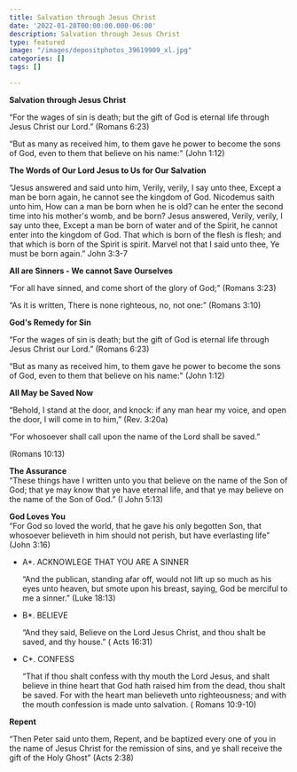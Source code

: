 ```yaml
---
title: Salvation through Jesus Christ
date: '2022-01-28T00:00:00.000-06:00'
description: Salvation through Jesus Christ
type: featured
image: "/images/depositphotos_39619909_xl.jpg"
categories: []
tags: []

---
```

**Salvation through Jesus Christ**

“For the wages of sin is death; but the gift of God is eternal life through Jesus Christ our Lord.” (Romans 6:23)

“But as many as received him, to them gave he power to become the sons of God, even to them that believe on his name:" (John 1:12)

**The Words of Our Lord Jesus to Us for Our Salvation**

“Jesus answered and said unto him, Verily, verily, I say unto thee, Except a man be born again, he cannot see the kingdom of God. Nicodemus saith unto him, How can a man be born when he is old? can he enter the second time into his mother's womb, and be born? Jesus answered, Verily, verily, I say unto thee, Except a man be born of water and of the Spirit, he cannot enter into the kingdom of God. That which is born of the flesh is flesh; and that which is born of the Spirit is spirit. Marvel not that I said unto thee, Ye must be born again.” John 3:3-7

**All are Sinners - We cannot Save Ourselves**  
  
“For all have sinned, and come short of the glory of God;” (Romans 3:23)

“As it is written, There is none righteous, no, not one:” (Romans 3:10)

**God's Remedy for Sin**

“For the wages of sin is death; but the gift of God is eternal life through Jesus Christ our Lord.” (Romans 6:23)

“But as many as received him, to them gave he power to become the sons of God, even to them that believe on his name:" (John 1:12)

**All May be Saved Now**

“Behold, I stand at the door, and knock: if any man hear my voice, and open the door, I will come in to him,” (Rev. 3:20a)

“For whosoever shall call upon the name of the Lord shall be saved.”

(Romans 10:13)

**The Assurance**  
“These things have I written unto you that believe on the name of the Son of God; that ye may know that ye have eternal life, and that ye may believe on the name of the Son of God.” (I John 5:13)

**God Loves You**  
“For God so loved the world, that he gave his only begotten Son, that whosoever believeth in him should not perish, but have everlasting life” (John 3:16)

* A*. ACKNOWLEGE THAT YOU ARE A SINNER

  “And the publican, standing afar off, would not lift up so much as his eyes unto heaven, but smote upon his breast, saying, God be merciful to me a sinner.” (Luke 18:13)
* B*. BELIEVE

  “And they said, Believe on the Lord Jesus Christ, and thou shalt be saved, and thy house.” ( Acts 16:31)
* C*. CONFESS

  “That if thou shalt confess with thy mouth the Lord Jesus, and shalt believe in thine heart that God hath raised him from the dead, thou shalt be saved. For with the heart man believeth unto righteousness; and with the mouth confession is made unto salvation. ( Romans 10:9-10)

**Repent**

“Then Peter said unto them, Repent, and be baptized every one of you in the name of Jesus Christ for the remission of sins, and ye shall receive the gift of the Holy Ghost” (Acts 2:38)